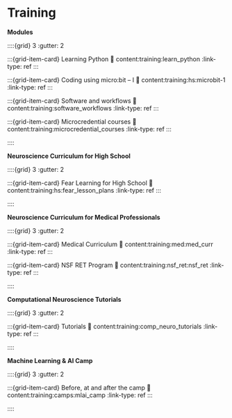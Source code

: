 # Training

**Modules**

::::{grid} 3
:gutter: 2

:::{grid-item-card} Learning Python
:link: content:training:learn_python
:link-type: ref
:::

:::{grid-item-card} Coding using micro:bit – I
:link: content:training:hs:microbit-1
:link-type: ref
:::

:::{grid-item-card} Software and workflows
:link: content:training:software_workflows
:link-type: ref
:::

:::{grid-item-card} Microcredential courses
:link: content:training:microcredential_courses
:link-type: ref
:::

::::


**Neuroscience Curriculum for High School**

::::{grid} 3
:gutter: 2

:::{grid-item-card} Fear Learning for High School
:link: content:training:hs:fear_lesson_plans
:link-type: ref
:::

::::

**Neuroscience Curriculum for Medical Professionals**

::::{grid} 3
:gutter: 2

:::{grid-item-card} Medical Curriculum
:link: content:training:med:med_curr
:link-type: ref
:::

:::{grid-item-card} NSF RET Program
:link: content:training:nsf_ret:nsf_ret
:link-type: ref
:::

::::

**Computational Neuroscience Tutorials**

::::{grid} 3
:gutter: 2

:::{grid-item-card} Tutorials
:link: content:training:comp_neuro_tutorials
:link-type: ref
:::

::::

**Machine Learning & AI Camp**

::::{grid} 3
:gutter: 2

:::{grid-item-card} Before, at and after the camp
:link: content:training:camps:mlai_camp
:link-type: ref
:::

::::